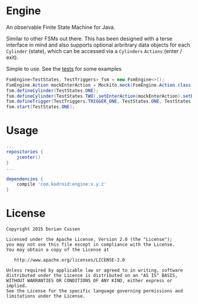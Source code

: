 Engine
======

An observable Finite State Machine for Java.

Similar to other FSMs out there. This has been designed with a terse interface in mind and also supports optional arbritrary data objects for each `Cylinder` (state), which can be accessed via a `Cylinders` `Actions` (enter / exit). 

Simple to use. See the [tests](https://github.com/doridori/Engine/blob/master/src/test/java/FsmEngineTest.java) for some examples

```java
FsmEngine<TestStates, TestTriggers> fsm = new FsmEngine<>();
FsmEngine.Action mockEnterAction = Mockito.mock(FsmEngine.Action.class);
fsm.defineCylinder(TestStates.ONE);
fsm.defineCylinder(TestStates.TWO).setEnterAction(mockEnterAction).setRequiredDataType(String.class);
fsm.defineTrigger(TestTriggers.TRIGGER_ONE, TestStates.ONE, TestStates.TWO);
fsm.start(TestStates.ONE);
```

Usage
=====

```gradle
...
repositories {
    jcenter()
}
...

dependencies {
    compile 'com.kodroid:engine:x.y.z'
}
```

License
=======

    Copyright 2015 Dorian Cussen

    Licensed under the Apache License, Version 2.0 (the "License");
    you may not use this file except in compliance with the License.
    You may obtain a copy of the License at

       http://www.apache.org/licenses/LICENSE-2.0

    Unless required by applicable law or agreed to in writing, software
    distributed under the License is distributed on an "AS IS" BASIS,
    WITHOUT WARRANTIES OR CONDITIONS OF ANY KIND, either express or implied.
    See the License for the specific language governing permissions and
    limitations under the License.
